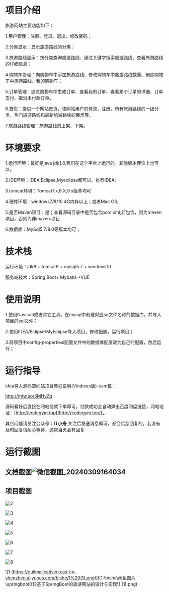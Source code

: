 # 项目介绍

旅游网站主要功能如下：

1.用户管理：注册、登录、退出、修改密码；

2.分类显示：显示旅游路线的分类；

3.旅游路线显示：按分类查询旅游路线、通过关键字搜索旅游路线、查看旅游路线的详细信息；

4.购物车管理：向购物车中添加旅游路线、修改购物车中旅游路线数量、删除购物车中旅游路线、我的购物车；

5.订单管理：通过购物车中生成订单、查看我的订单、查看某个订单的详细、订单支付、取消未付款订单。

6.首页：提供一个网站首页，该网站用户的登录，注册，所有旅游路线的一级分类，热门旅游路线和最新旅游路线的展示等。

7.旅游路线管理：旅游路线的上架、下架。



# 环境要求

1.运行环境：最好是java jdk1.8,我们在这个平台上运行的。其他版本理论上也可以。 

2.IDE环境：IDEA,Eclipse,Myeclipse都可以。推荐IDEA; 

3.tomcat环境：Tomcat7.x,8.X,9.x版本均可 

4.硬件环境：windows7/8/10 4G内存以上；或者Mac OS; 

5.是否Maven项目：是；查看源码目录中是否包含pom.xml;若包含，则为maven项目，否则为非maven.项目 

6.数据库：MySql5.7/8.0等版本均可；



# 技术栈

运行环境：jdk8 + tomcat9 + mysql5.7 + windows10

服务端技术：Spring Boot+ Mybatis +VUE



# 使用说明

1.使用Navicati或者其它工具，在mysql中创建对应sq文件名称的数据库，并导入项目的sql文件； 

2.使用IDEA/Eclipse/MyEclipse导入项目，修改配置，运行项目； 

3.将项目中config-propertiesi配置文件中的数据库配置改为自己的配置，然后运行；

# 运行指导

idea导入源码空间站顶目教程说明(Vindows版)-ssm篇：

http://mtw.so/5MHvZq 

源码看好后直接在网站付款下单即可，付款成功会自动弹出百度网盘链接，网站地址：[http://codegym.top](http://codegym.top/)。 

其它问题请关注公众号：**IT小舟**,关注后发送消息即可，都会给您回复的。若没有及时回复请耐心等待，通常当天会有回复

# 运行截图

## 文档截图![微信截图_20240309164034](https://gulimallcativen.oss-cn-shenzhen.aliyuncs.com/bishe/%E5%BE%AE%E4%BF%A1%E6%88%AA%E5%9B%BE_20240309164034.png)

## 项目截图

![2](https://gulimallcativen.oss-cn-shenzhen.aliyuncs.com/bishe/2.png)

![3](https://gulimallcativen.oss-cn-shenzhen.aliyuncs.com/bishe/3.png)

![4](https://gulimallcativen.oss-cn-shenzhen.aliyuncs.com/bishe/4.png)

![5](https://gulimallcativen.oss-cn-shenzhen.aliyuncs.com/bishe/5.png)

![6](https://gulimallcativen.oss-cn-shenzhen.aliyuncs.com/bishe/6.png)

![7](https://gulimallcativen.oss-cn-shenzhen.aliyuncs.com/bishe/7.png)

![8](https://gulimallcativen.oss-cn-shenzhen.aliyuncs.com/bishe/8.png)

![1 (https://gulimallcativen.oss-cn-shenzhen.aliyuncs.com/bishe/1%20(1).png)](D:\bishe\闲鱼图片\springboot013基于SpringBoot的旅游网站的设计与实现\1 (1).png)
